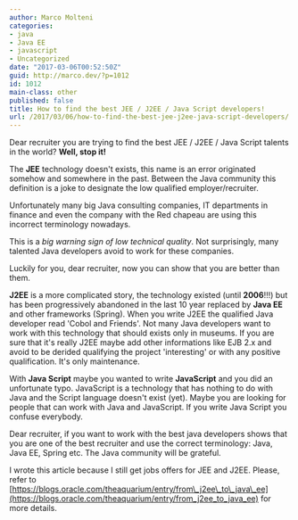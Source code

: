 ```yaml
---
author: Marco Molteni
categories:
- java
- Java EE
- javascript
- Uncategorized
date: "2017-03-06T00:52:50Z"
guid: http://marco.dev/?p=1012
id: 1012
main-class: other
published: false
title: How to find the best JEE / J2EE / Java Script developers!
url: /2017/03/06/how-to-find-the-best-jee-j2ee-java-script-developers/
---
```

Dear recruiter you are trying to find the best JEE / J2EE / Java Script talents in the world? **Well, stop it!**

The **JEE** technology doesn't exists, this name is an error originated somehow and somewhere in the past. Between the Java community this definition is a joke to designate the low qualified employer/recruiter. 

Unfortunately many big Java consulting companies, IT departments in finance and even the company with the Red chapeau are using this incorrect terminology nowadays.

This is a _big warning sign of low technical quality_. Not surprisingly, many talented Java developers avoid to work for these companies.

Luckily for you, dear recruiter, now you can show that you are better than them. 

**J2EE** is a more complicated story, the technology existed (until **2006**!!!) but has been progressively abandoned in the last 10 year replaced by **Java EE** and other frameworks (Spring). When you write J2EE the qualified Java developer read 'Cobol and Friends'. Not many Java developers want to work with this technology that should exists only in museums. If you are sure that it's really J2EE maybe add other informations like EJB 2.x and avoid to be derided qualifying the project 'interesting' or with any positive qualification. It's only maintenance.

With **Java Script** maybe you wanted to write **JavaScript** and you did an unfortunate typo. JavaScript is a technology that has nothing to do with Java and the Script language doesn't exist (yet). Maybe you are looking for people that can work with Java and JavaScript. If you write Java Script you confuse everybody.

Dear recruiter, if you want to work with the best java developers shows that you are one of the best recruiter and use the correct terminology: Java, Java EE, Spring etc. The Java community will be grateful.

I wrote this article because I still get jobs offers for JEE and J2EE. Please, refer to [https://blogs.oracle.com/theaquarium/entry/from\_j2ee\_to\_java\_ee](https://blogs.oracle.com/theaquarium/entry/from_j2ee_to_java_ee) for more details.